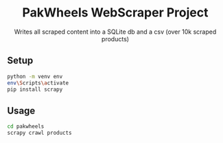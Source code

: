 <p align="center">
    <h1 align="center">PakWheels WebScraper Project</h1>
  <p align="center">
    Writes all scraped content into a SQLite db and a csv (over 10k scraped products)
  </p>
</p>


## Setup 
```bash
python -m venv env
env\Scripts\activate
pip install scrapy
```

## Usage
```bash
cd pakwheels
scrapy crawl products
```


